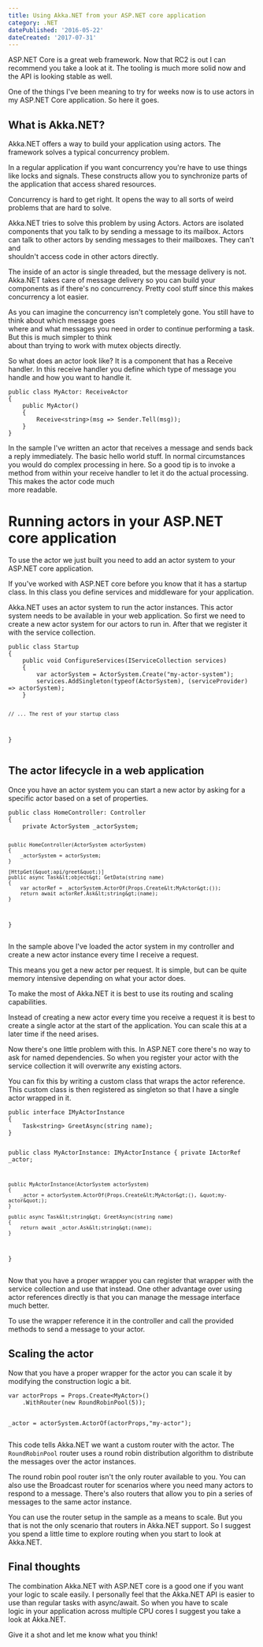```yaml
---
title: Using Akka.NET from your ASP.NET core application
category: .NET
datePublished: '2016-05-22'
dateCreated: '2017-07-31'
---
```

<!--kg-card-begin: markdown--><p>ASP.NET Core is a great web framework. Now that RC2 is out I can recommend you take a look at it. The tooling is much more solid now and the API is looking stable as well.</p>
<p>One of the things I've been meaning to try for weeks now is to use actors in my ASP.NET Core application. So here it goes.</p>
<!-- more -->
<h2 id="whatisakkanet">What is Akka.NET?</h2>
<p>Akka.NET offers a way to build your application using actors. The framework solves a typical concurrency problem.</p>
<p>In a regular application if you want concurrency you're have to use things like locks and signals. These constructs allow you to synchronize parts of the application that access shared resources.</p>
<p>Concurrency is hard to get right. It opens the way to all sorts of weird problems that are hard to solve.</p>
<p>Akka.NET tries to solve this problem by using Actors. Actors are isolated components that you talk to by sending a message to its mailbox. Actors can talk to other actors by sending messages to their mailboxes. They can't and<br>
shouldn't access code in other actors directly.</p>
<p>The inside of an actor is single threaded, but the message delivery is not. Akka.NET takes care of message delivery so you can build your components as if there's no concurrency. Pretty cool stuff since this makes concurrency a lot easier.</p>
<p>As you can imagine the concurrency isn't completely gone. You still have to think about which message goes<br>
where and what messages you need in order to continue performing a task. But this is much simpler to think<br>
about than trying to work with mutex objects directly.</p>
<p>So what does an actor look like? It is a component that has a Receive handler. In this receive handler you define which type of message you handle and how you want to handle it.</p>
<pre><code class="language-csharp">public class MyActor: ReceiveActor
{
    public MyActor()
    {
        Receive&lt;string&gt;(msg =&gt; Sender.Tell(msg));
    }
}
</code></pre>
<p>In the sample I've written an actor that receives a message and sends back a reply immediately. The basic hello world stuff. In normal circumstances you would do complex processing in here. So a good tip is to invoke a<br>
method from within your receive handler to let it do the actual processing. This makes the actor code much<br>
more readable.</p>
<h1 id="runningactorsinyouraspnetcoreapplication">Running actors in your ASP.NET core application</h1>
<p>To use the actor we just built you need to add an actor system to your ASP.NET core application.</p>
<p>If you've worked with ASP.NET core before you know that it has a startup class. In this class you define services and middleware for your application.</p>
<p>Akka.NET uses an actor system to run the actor instances. This actor system needs to be available in your web application. So first we need to create a new actor system for our actors to run in. After that we register it with the service collection.</p>
<pre><code class="language-csharp">public class Startup
{
    public void ConfigureServices(IServiceCollection services)
    {
        var actorSystem = ActorSystem.Create(&quot;my-actor-system&quot;);
        services.AddSingleton(typeof(ActorSystem), (serviceProvider) =&gt; actorSystem);
    }

    // ... The rest of your startup class
}
</code></pre>
<h2 id="theactorlifecycleinawebapplication">The actor lifecycle in a web application</h2>
<p>Once you have an actor system you can start a new actor by asking for a specific actor based on a set of properties.</p>
<pre><code class="language-csharp">public class HomeController: Controller
{
    private ActorSystem _actorSystem;

    public HomeController(ActorSystem actorSystem)
    {
        _actorSystem = actorSystem;
    }

    [HttpGet(&quot;api/greet&quot;)]
    public async Task&lt;object&gt; GetData(string name)
    {
        var actorRef = _actorSystem.ActorOf(Props.Create&lt;MyActor&gt;());
        return await actorRef.Ask&lt;string&gt;(name);
    }  
}
</code></pre>
<p>In the sample above I've loaded the actor system in my controller and create a new actor instance every time I receive a request.</p>
<p>This means you get a new actor per request. It is simple, but can be quite memory intensive depending on what your actor does.</p>
<p>To make the most of Akka.NET it is best to use its routing and scaling capabilities.</p>
<p>Instead of creating a new actor every time you receive a request it is best to create a single actor at the start of the application. You can scale this at a later time if the need arises.</p>
<p>Now there's one little problem with this. In ASP.NET core there's no way to ask for named dependencies. So when you register your actor with the service collection it will overwrite any existing actors.</p>
<p>You can fix this by writing a custom class that wraps the actor reference. This custom class is then registered as singleton so that I have a single actor wrapped in it.</p>
<pre><code class="language-csharp">public interface IMyActorInstance
{
    Task&lt;string&gt; GreetAsync(string name);
}

public class MyActorInstance: IMyActorInstance
{
    private IActorRef _actor;

    public MyActorInstance(ActorSystem actorSystem)
    {
        _actor = actorSystem.ActorOf(Props.Create&lt;MyActor&gt;(), &quot;my-actor&quot;);
    }

    public async Task&lt;string&gt; GreetAsync(string name)
    {
        return await _actor.Ask&lt;string&gt;(name);
    }
}
</code></pre>
<p>Now that you have a proper wrapper you can register that wrapper with the service collection and use that instead. One other advantage over using actor references directly is that you can manage the message interface much better.</p>
<p>To use the wrapper reference it in the controller and call the provided methods to send a message to your actor.</p>
<h2 id="scalingtheactor">Scaling the actor</h2>
<p>Now that you have a proper wrapper for the actor you can scale it by modifying the construction logic a bit.</p>
<pre><code class="language-csharp">var actorProps = Props.Create&lt;MyActor&gt;()
    .WithRouter(new RoundRobinPool(5));

_actor = actorSystem.ActorOf(actorProps,&quot;my-actor&quot;);
</code></pre>
<p>This code tells Akka.NET we want a custom router with the actor. The <code>RoundRobinPool</code> router uses a round robin distribution algorithm to distribute the messages over the actor instances.</p>
<p>The round robin pool router isn't the only router available to you. You can also use the Broadcast router for scenarios where you need many actors to respond to a message. There's also routers that allow you to pin a series of messages to the same actor instance.</p>
<p>You can use the router setup in the sample as a means to scale. But you that is not the only scenario that routers in Akka.NET support. So I suggest you spend a little time to explore routing when you start to look at Akka.NET.</p>
<h2 id="finalthoughts">Final thoughts</h2>
<p>The combination Akka.NET with ASP.NET core is a good one if you want your logic to scale easily. I personally feel that the Akka.NET API is easier to use than regular tasks with async/await. So when you have to scale<br>
logic in your application across multiple CPU cores I suggest you take a look at Akka.NET.</p>
<p>Give it a shot and let me know what you think!</p>
<!--kg-card-end: markdown-->
